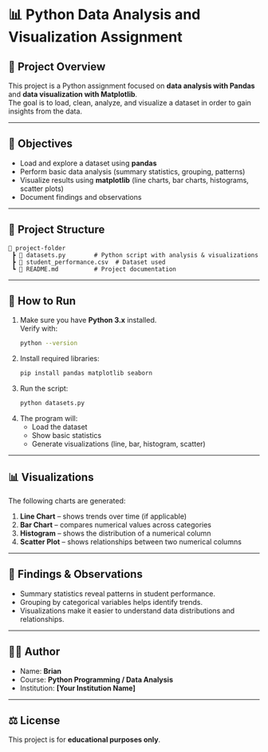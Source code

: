 # 📊 Python Data Analysis and Visualization Assignment

## 📌 Project Overview
This project is a Python assignment focused on **data analysis with Pandas** and **data visualization with Matplotlib**.  
The goal is to load, clean, analyze, and visualize a dataset in order to gain insights from the data.

---

## 🎯 Objectives
- Load and explore a dataset using **pandas**  
- Perform basic data analysis (summary statistics, grouping, patterns)  
- Visualize results using **matplotlib** (line charts, bar charts, histograms, scatter plots)  
- Document findings and observations  

---

## 📂 Project Structure
```
📁 project-folder
 ┣ 📜 datasets.py        # Python script with analysis & visualizations
 ┣ 📜 student_performance.csv  # Dataset used
 ┗ 📜 README.md          # Project documentation
```

---

## 🚀 How to Run
1. Make sure you have **Python 3.x** installed.  
   Verify with:
   ```bash
   python --version
   ```
2. Install required libraries:
   ```bash
   pip install pandas matplotlib seaborn
   ```
3. Run the script:
   ```bash
   python datasets.py
   ```
4. The program will:
   - Load the dataset  
   - Show basic statistics  
   - Generate visualizations (line, bar, histogram, scatter)  

---

## 📊 Visualizations
The following charts are generated:
1. **Line Chart** – shows trends over time (if applicable)  
2. **Bar Chart** – compares numerical values across categories  
3. **Histogram** – shows the distribution of a numerical column  
4. **Scatter Plot** – shows relationships between two numerical columns  

---

## 📝 Findings & Observations
- Summary statistics reveal patterns in student performance.  
- Grouping by categorical variables helps identify trends.  
- Visualizations make it easier to understand data distributions and relationships.  

---

## 👨‍💻 Author
- Name: **Brian**  
- Course: **Python Programming / Data Analysis**  
- Institution: **[Your Institution Name]**  

---

## ⚖️ License
This project is for **educational purposes only**.
